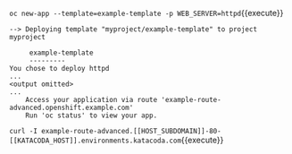 

`oc new-app --template=example-template -p WEB_SERVER=httpd`{{execute}}

```
--> Deploying template "myproject/example-template" to project myproject

     example-template
     ---------
You chose to deploy httpd
...
<output omitted>
...
    Access your application via route 'example-route-advanced.openshift.example.com' 
    Run 'oc status' to view your app.
```

`curl -I example-route-advanced.[[HOST_SUBDOMAIN]]-80-[[KATACODA_HOST]].environments.katacoda.com`{{execute}}